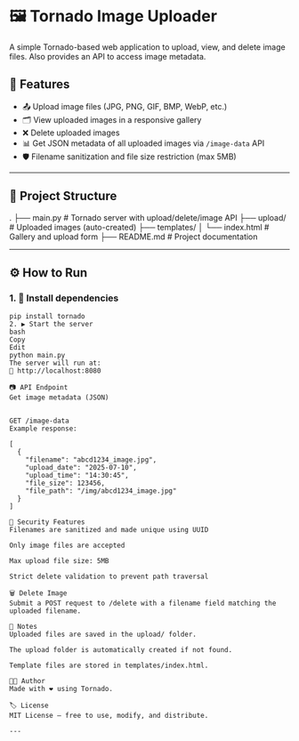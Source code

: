 # 🖼️ Tornado Image Uploader

A simple Tornado-based web application to upload, view, and delete image files. Also provides an API to access image metadata.

## 🚀 Features

- 📤 Upload image files (JPG, PNG, GIF, BMP, WebP, etc.)
- 🗂️ View uploaded images in a responsive gallery
- ❌ Delete uploaded images
- 📊 Get JSON metadata of all uploaded images via `/image-data` API
- 🛡️ Filename sanitization and file size restriction (max 5MB)

---

## 📁 Project Structure

.
├── main.py # Tornado server with upload/delete/image API
├── upload/ # Uploaded images (auto-created)
├── templates/
│ └── index.html # Gallery and upload form
├── README.md # Project documentation


---

## ⚙️ How to Run

### 1. 🔧 Install dependencies

```
pip install tornado
2. ▶️ Start the server
bash
Copy
Edit
python main.py
The server will run at:
📍 http://localhost:8080

📷 API Endpoint
Get image metadata (JSON)


GET /image-data
Example response:

[
  {
    "filename": "abcd1234_image.jpg",
    "upload_date": "2025-07-10",
    "upload_time": "14:30:45",
    "file_size": 123456,
    "file_path": "/img/abcd1234_image.jpg"
  }
]

🔐 Security Features
Filenames are sanitized and made unique using UUID

Only image files are accepted

Max upload file size: 5MB

Strict delete validation to prevent path traversal

🗑️ Delete Image
Submit a POST request to /delete with a filename field matching the uploaded filename.

📌 Notes
Uploaded files are saved in the upload/ folder.

The upload folder is automatically created if not found.

Template files are stored in templates/index.html.

🧑‍💻 Author
Made with ❤️ using Tornado.

🏷️ License
MIT License – free to use, modify, and distribute.

---

